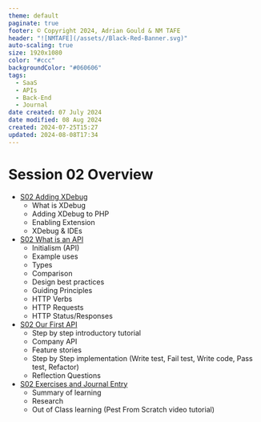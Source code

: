 ```yaml
---
theme: default
paginate: true
footer: © Copyright 2024, Adrian Gould & NM TAFE
header: "![NMTAFE](/assets//Black-Red-Banner.svg)"
auto-scaling: true
size: 1920x1080
color: "#ccc"
backgroundColor: "#060606"
tags:
  - SaaS
  - APIs
  - Back-End
  - Journal
date created: 07 July 2024
date modified: 08 Aug 2024
created: 2024-07-25T15:27
updated: 2024-08-08T17:34
---
```


# Session 02 Overview

- [S02 Adding XDebug](S02-Adding-XDebug.md)
	- What is XDebug
	- Adding XDebug to PHP
	- Enabling Extension
	- XDebug & IDEs
- [S02 What is an API](S02-What-is-an-API.md)
	- Initialism (API)
	- Example uses
	- Types
	- Comparison
	- Design best practices
	- Guiding Principles
	- HTTP Verbs
	- HTTP Requests
	- HTTP Status/Responses
- [S02 Our First API](S02-Our-First-API.md)
	- Step by step introductory tutorial
	- Company API
	- Feature stories
	- Step by Step implementation (Write test, Fail test, Write code, Pass test, Refactor)
	- Reflection Questions
- [S02 Exercises and Journal Entry](S02-Exercises-and-Journal-Entry.md)
	- Summary of learning
	- Research
	- Out of Class learning (Pest From Scratch video tutorial)